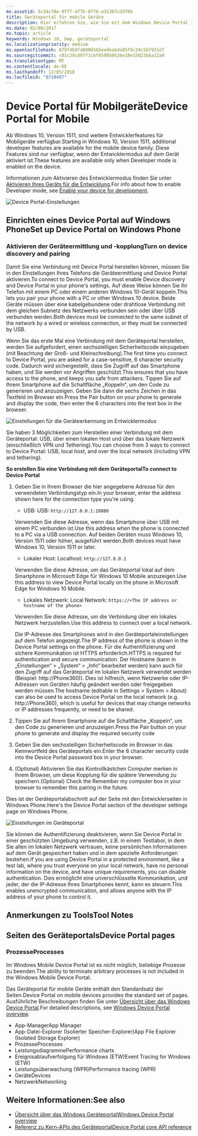 ```yaml
---
ms.assetid: 5c34c78e-9ff7-477b-87f6-a31367cd3f8b
title: Geräteportal für mobile Geräte
description: Hier erfahren Sie, wie Sie mit dem Windows Device Portal Ihr mobiles Gerät per Fernzugriff konfigurieren und verwalten können.
ms.date: 02/08/2017
ms.topic: article
keywords: Windows 10, Uwp, geräteportal
ms.localizationpriority: medium
ms.openlocfilehash: 879f4b9fd8806565eedeabda95f0c24c5b7931d7
ms.sourcegitcommit: c01c29cd97f1cbf050950526e18e15823b6a12a0
ms.translationtype: MT
ms.contentlocale: de-DE
ms.lasthandoff: 12/05/2018
ms.locfileid: "8710487"
---
```

# <a name="device-portal-for-mobile"></a><span data-ttu-id="9cc12-104">Device Portal für Mobilgeräte</span><span class="sxs-lookup"><span data-stu-id="9cc12-104">Device Portal for Mobile</span></span>

<span data-ttu-id="9cc12-105">Ab Windows 10, Version 1511, sind weitere Entwicklerfeatures für Mobilgeräte verfügbar.</span><span class="sxs-lookup"><span data-stu-id="9cc12-105">Starting in Windows 10, Version 1511, additional developer features are available for the mobile device family.</span></span> <span data-ttu-id="9cc12-106">Diese Features sind nur verfügbar, wenn der Entwicklermodus auf dem Gerät aktiviert ist.</span><span class="sxs-lookup"><span data-stu-id="9cc12-106">These features are available only when Developer mode is enabled on the device.</span></span>

<span data-ttu-id="9cc12-107">Informationen zum Aktivieren des Entwicklermodus finden Sie unter [Aktivieren Ihres Geräts für die Entwicklung](../get-started/enable-your-device-for-development.md).</span><span class="sxs-lookup"><span data-stu-id="9cc12-107">For info about how to enable Developer mode, see [Enable your device for development](../get-started/enable-your-device-for-development.md).</span></span>

![Device Portal-Einstellungen](images/device-portal/mob-dev-mode-options.png)

## <a name="set-up-device-portal-on-windows-phone"></a><span data-ttu-id="9cc12-109">Einrichten eines Device Portal auf Windows Phone</span><span class="sxs-lookup"><span data-stu-id="9cc12-109">Set up Device Portal on Windows Phone</span></span>

### <a name="turn-on-device-discovery-and-pairing"></a><span data-ttu-id="9cc12-110">Aktivieren der Geräteermittlung und -kopplung</span><span class="sxs-lookup"><span data-stu-id="9cc12-110">Turn on device discovery and pairing</span></span>

<span data-ttu-id="9cc12-111">Damit Sie eine Verbindung mit Device Portal herstellen können, müssen Sie in den Einstellungen Ihres Telefons die Geräteermittlung und Device Portal aktivieren.</span><span class="sxs-lookup"><span data-stu-id="9cc12-111">To connect to Device Portal, you must enable Device discovery and Device Portal in your phone's settings.</span></span> <span data-ttu-id="9cc12-112">Auf diese Weise können Sie Ihr Telefon mit einem PC oder einem anderen Windows 10-Gerät koppeln.</span><span class="sxs-lookup"><span data-stu-id="9cc12-112">This lets you pair your phone with a PC or other Windows 10 device.</span></span> <span data-ttu-id="9cc12-113">Beide Geräte müssen über eine kabelgebundene oder drahtlose Verbindung mit dem gleichen Subnetz des Netzwerks verbunden sein oder über USB verbunden werden.</span><span class="sxs-lookup"><span data-stu-id="9cc12-113">Both devices must be connected to the same subnet of the network by a wired or wireless connection, or they must be connected by USB.</span></span>

<span data-ttu-id="9cc12-114">Wenn Sie das erste Mal eine Verbindung mit dem Geräteportal herstellen, werden Sie aufgefordert, einen sechsstelligen Sicherheitscode einzugeben (mit Beachtung der Groß- und Kleinschreibung).</span><span class="sxs-lookup"><span data-stu-id="9cc12-114">The first time you connect to Device Portal, you are asked for a case-sensitive, 6 character security code.</span></span> <span data-ttu-id="9cc12-115">Dadurch wird sichergestellt, dass Sie Zugriff auf das Smartphone haben, und Sie werden vor Angriffen geschützt.</span><span class="sxs-lookup"><span data-stu-id="9cc12-115">This ensures that you have access to the phone, and keeps you safe from attackers.</span></span> <span data-ttu-id="9cc12-116">Tippen Sie auf Ihrem Smartphone auf die Schaltfläche „Koppeln“, um den Code zu generieren und anzuzeigen. Geben Sie dann die sechs Zeichen in das Textfeld im Browser ein.</span><span class="sxs-lookup"><span data-stu-id="9cc12-116">Press the Pair button on your phone to generate and display the code, then enter the 6 characters into the text box in the browser.</span></span>

![Einstellungen für die Geräteerkennung im Entwicklermodus](images/device-portal/mob-dev-mode-pairing.png)

<span data-ttu-id="9cc12-118">Sie haben 3 Möglichkeiten zum Herstellen einer Verbindung mit dem Geräteportal: USB, über einen lokalen Host und über das lokale Netzwerk (einschließlich VPN und Tethering).</span><span class="sxs-lookup"><span data-stu-id="9cc12-118">You can choose from 3 ways to connect to Device Portal: USB, local host, and over the local network (including VPN and tethering).</span></span>

**<span data-ttu-id="9cc12-119">So erstellen Sie eine Verbindung mit dem Geräteportal</span><span class="sxs-lookup"><span data-stu-id="9cc12-119">To connect to Device Portal</span></span>**

1. <span data-ttu-id="9cc12-120">Geben Sie in Ihrem Browser die hier angegebene Adresse für den verwendeten Verbindungstyp ein.</span><span class="sxs-lookup"><span data-stu-id="9cc12-120">In your browser, enter the address shown here for the connection type you're using.</span></span>

    - <span data-ttu-id="9cc12-121">USB: </span><span class="sxs-lookup"><span data-stu-id="9cc12-121">USB:</span></span> `http://127.0.0.1:10080`

    <span data-ttu-id="9cc12-122">Verwenden Sie diese Adresse, wenn das Smartphone über USB mit einem PC verbunden ist.</span><span class="sxs-lookup"><span data-stu-id="9cc12-122">Use this address when the phone is connected to a PC via a USB connection.</span></span> <span data-ttu-id="9cc12-123">Auf beiden Geräten muss Windows 10, Version 1511 oder höher, ausgeführt werden.</span><span class="sxs-lookup"><span data-stu-id="9cc12-123">Both devices must have Windows 10, Version 1511 or later.</span></span>
    
    - <span data-ttu-id="9cc12-124">Lokaler Host: </span><span class="sxs-lookup"><span data-stu-id="9cc12-124">Localhost:</span></span> `http://127.0.0.1`

    <span data-ttu-id="9cc12-125">Verwenden Sie diese Adresse, um das Geräteportal lokal auf dem Smartphone in Microsoft Edge für Windows 10 Mobile anzuzeigen.</span><span class="sxs-lookup"><span data-stu-id="9cc12-125">Use this address to view Device Portal locally on the phone in Microsoft Edge for Windows 10 Mobile.</span></span>
    
    - <span data-ttu-id="9cc12-126">Lokales Netzwerk: </span><span class="sxs-lookup"><span data-stu-id="9cc12-126">Local Network:</span></span> `https://<The IP address or hostname of the phone>`

    <span data-ttu-id="9cc12-127">Verwenden Sie diese Adresse, um die Verbindung über ein lokales Netzwerk herzustellen.</span><span class="sxs-lookup"><span data-stu-id="9cc12-127">Use this address to connect over a local network.</span></span>

    <span data-ttu-id="9cc12-128">Die IP-Adresse des Smartphones wird in den Geräteportaleinstellungen auf dem Telefon angezeigt.</span><span class="sxs-lookup"><span data-stu-id="9cc12-128">The IP address of the phone is shown in the Device Portal settings on the phone.</span></span> <span data-ttu-id="9cc12-129">Für die Authentifizierung und sichere Kommunikation ist HTTPS erforderlich.</span><span class="sxs-lookup"><span data-stu-id="9cc12-129">HTTPS is required for authentication and secure communication.</span></span> <span data-ttu-id="9cc12-130">Der Hostname (kann in „Einstellungen“ > „System“ > „Info“ bearbeitet werden) kann auch für den Zugriff auf das Geräteportal im lokalen Netzwerk verwendet werden (Beispiel: http://Phone360)). Dies ist hilfreich, wenn Netzwerke oder IP-Adressen von Geräten häufig geändert werden oder freigegeben werden müssen.</span><span class="sxs-lookup"><span data-stu-id="9cc12-130">The hostname (editable in Settings > System > About) can also be used to access Device Portal on the local network (e.g. http://Phone360), which is useful for devices that may change networks or IP addresses frequently, or need to be shared.</span></span> 

2. <span data-ttu-id="9cc12-131">Tippen Sie auf Ihrem Smartphone auf die Schaltfläche „Koppeln“, um den Code zu generieren und anzuzeigen.</span><span class="sxs-lookup"><span data-stu-id="9cc12-131">Press the Pair button on your phone to generate and display the required security code</span></span>

3. <span data-ttu-id="9cc12-132">Geben Sie den sechsstelligen Sicherheitscode im Browser in das Kennwortfeld des Geräteportals ein.</span><span class="sxs-lookup"><span data-stu-id="9cc12-132">Enter the 6 character security code into the Device Portal password box in your browser.</span></span>

4. <span data-ttu-id="9cc12-133">(Optional) Aktivieren Sie das Kontrollkästchen Computer merken in Ihrem Browser, um diese Kopplung für die spätere Verwendung zu speichern.</span><span class="sxs-lookup"><span data-stu-id="9cc12-133">(Optional) Check the Remember my computer box in your browser to remember this pairing in the future.</span></span>

<span data-ttu-id="9cc12-134">Dies ist der Geräteportalabschnitt auf der Seite mit den Entwicklerseiten in Windows Phone.</span><span class="sxs-lookup"><span data-stu-id="9cc12-134">Here's the Device Portal section of the developer settings page on Windows Phone.</span></span>

![Einstellungen im Geräteportal](images/device-portal/mob-dev-mode-portal.png)

<span data-ttu-id="9cc12-136">Sie können die Authentifizierung deaktivieren, wenn Sie Device Portal in einer geschützten Umgebung verwenden, z.B. in einem Testlabor, in dem Sie allen im lokalen Netzwerk vertrauen, keine persönlichen Informationen auf dem Gerät gespeichert haben und in dem spezielle Anforderungen bestehen.</span><span class="sxs-lookup"><span data-stu-id="9cc12-136">If you are using Device Portal in a protected environment, like a test lab, where you trust everyone on your local network, have no personal information on the device, and have unique requirements, you can disable authentication.</span></span> <span data-ttu-id="9cc12-137">Dies ermöglicht eine unverschlüsselte Kommunikation, und jeder, der die IP-Adresse Ihres Smartphones kennt, kann es steuern.</span><span class="sxs-lookup"><span data-stu-id="9cc12-137">This enables unencrypted communication, and allows anyone with the IP address of your phone to control it.</span></span>

## <a name="tool-notes"></a><span data-ttu-id="9cc12-138">Anmerkungen zu Tools</span><span class="sxs-lookup"><span data-stu-id="9cc12-138">Tool Notes</span></span>

## <a name="device-portal-pages"></a><span data-ttu-id="9cc12-139">Seiten des Geräteportals</span><span class="sxs-lookup"><span data-stu-id="9cc12-139">Device Portal pages</span></span>
### <a name="processes"></a><span data-ttu-id="9cc12-140">Prozesse</span><span class="sxs-lookup"><span data-stu-id="9cc12-140">Processes</span></span>

<span data-ttu-id="9cc12-141">Im Windows Mobile Device Portal ist es nicht möglich, beliebige Prozesse zu beenden.</span><span class="sxs-lookup"><span data-stu-id="9cc12-141">The ability to terminate arbitrary processes is not included in the Windows Mobile Device Portal.</span></span> 

<span data-ttu-id="9cc12-142">Das Geräteportal für mobile Geräte enthält den Standardsatz der Seiten.</span><span class="sxs-lookup"><span data-stu-id="9cc12-142">Device Portal on mobile devices provides the standard set of pages.</span></span> <span data-ttu-id="9cc12-143">Ausführliche Beschreibungen finden Sie unter [Übersicht über das Windows Device Portal](device-portal.md).</span><span class="sxs-lookup"><span data-stu-id="9cc12-143">For detailed descriptions, see [Windows Device Portal overview](device-portal.md).</span></span>

- <span data-ttu-id="9cc12-144">App-Manager</span><span class="sxs-lookup"><span data-stu-id="9cc12-144">App Manager</span></span>
- <span data-ttu-id="9cc12-145">App-Datei-Explorer (Isolierter Speicher-Explorer)</span><span class="sxs-lookup"><span data-stu-id="9cc12-145">App File Explorer (Isolated Storage Explorer)</span></span>
- <span data-ttu-id="9cc12-146">Prozesse</span><span class="sxs-lookup"><span data-stu-id="9cc12-146">Processes</span></span>
- <span data-ttu-id="9cc12-147">Leistungsdiagramme</span><span class="sxs-lookup"><span data-stu-id="9cc12-147">Performance charts</span></span>
- <span data-ttu-id="9cc12-148">Ereignisablaufverfolgung für Windows (ETW)</span><span class="sxs-lookup"><span data-stu-id="9cc12-148">Event Tracing for Windows (ETW)</span></span>
- <span data-ttu-id="9cc12-149">Leistungsüberwachung (WPR)</span><span class="sxs-lookup"><span data-stu-id="9cc12-149">Performance tracing (WPR)</span></span> 
- <span data-ttu-id="9cc12-150">Geräte</span><span class="sxs-lookup"><span data-stu-id="9cc12-150">Devices</span></span>
- <span data-ttu-id="9cc12-151">Netzwerk</span><span class="sxs-lookup"><span data-stu-id="9cc12-151">Networking</span></span>

## <a name="see-also"></a><span data-ttu-id="9cc12-152">Weitere Informationen:</span><span class="sxs-lookup"><span data-stu-id="9cc12-152">See also</span></span>

* [<span data-ttu-id="9cc12-153">Übersicht über das Windows Geräteportal</span><span class="sxs-lookup"><span data-stu-id="9cc12-153">Windows Device Portal overview</span></span>](device-portal.md)
* [<span data-ttu-id="9cc12-154">Referenz zu Kern-APIs des Geräteportal</span><span class="sxs-lookup"><span data-stu-id="9cc12-154">Device Portal core API reference</span></span>](https://docs.microsoft.com/windows/uwp/debug-test-perf/device-portal-api-core)